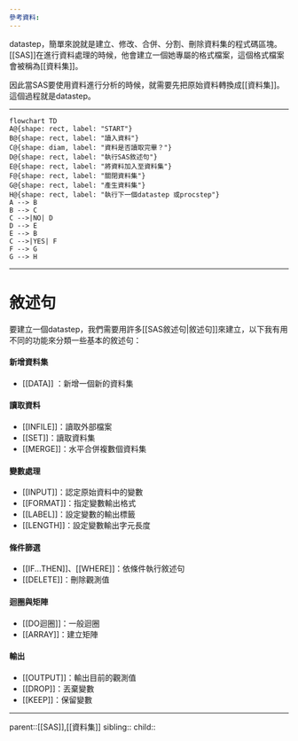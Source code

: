 ```yaml
---
參考資料:
---
```

datastep，簡單來說就是建立、修改、合併、分割、刪除資料集的程式碼區塊。[[SAS]]在進行資料處理的時候，他會建立一個她專屬的格式檔案，這個格式檔案會被稱為[[資料集]]。

因此當SAS要使用資料進行分析的時候，就需要先把原始資料轉換成[[資料集]]。這個過程就是datastep。
- - -
```mermaid
flowchart TD
A@{shape: rect, label: "START"}
B@{shape: rect, label: "讀入資料"}
C@{shape: diam, label: "資料是否讀取完畢？"}
D@{shape: rect, label: "執行SAS敘述句"}
E@{shape: rect, label: "將資料加入至資料集"}
F@{shape: rect, label: "關閉資料集"}
G@{shape: rect, label: "產生資料集"}
H@{shape: rect, label: "執行下一個datastep 或procstep"}
A --> B
B --> C
C -->|NO| D
D --> E
E --> B
C -->|YES| F
F --> G
G --> H
```
- - -
# 敘述句
要建立一個datastep，我們需要用許多[[SAS敘述句|敘述句]]來建立，以下我有用不同的功能來分類一些基本的敘述句：
#### 新增資料集
- [[DATA]] ：新增一個新的資料集
#### 讀取資料
- [[INFILE]]：讀取外部檔案
- [[SET]]：讀取資料集
- [[MERGE]]：水平合併複數個資料集
#### 變數處理
- [[INPUT]]：認定原始資料中的變數
- [[FORMAT]]：指定變數輸出格式
- [[LABEL]]：設定變數的輸出標籤
- [[LENGTH]]：設定變數輸出字元長度
#### 條件篩選
- [[IF...THEN]]、[[WHERE]]：依條件執行敘述句
- [[DELETE]]：刪除觀測值
#### 迴圈與矩陣
- [[DO迴圈]]：一般迴圈
- [[ARRAY]]：建立矩陣
#### 輸出
- [[OUTPUT]]：輸出目前的觀測值
- [[DROP]]：丟棄變數
- [[KEEP]]：保留變數
- - -
parent::[[SAS]],[[資料集]]
sibling::
child::